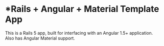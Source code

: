 *Rails + Angular + Material Template App
===
This is a Rails 5 app, built for interfacing with an Angular 1.5+ application.
Also has Angular Material support.